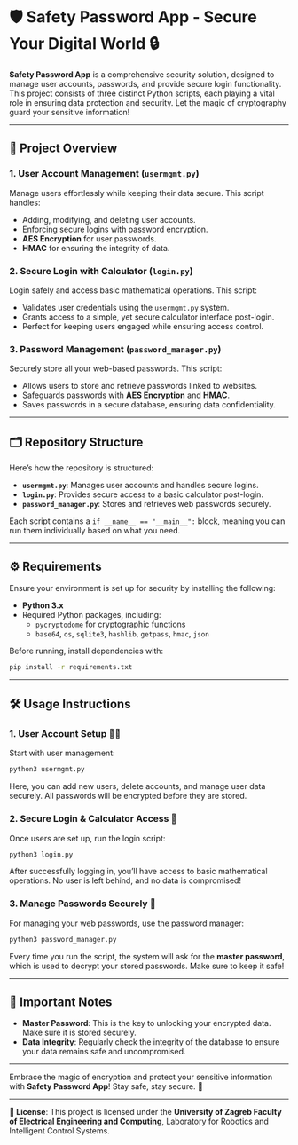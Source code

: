 # 🛡️ Safety Password App - Secure Your Digital World 🔒

**Safety Password App** is a comprehensive security solution, designed to manage user accounts, passwords, and provide secure login functionality. This project consists of three distinct Python scripts, each playing a vital role in ensuring data protection and security. Let the magic of cryptography guard your sensitive information!

---

## 🌟 Project Overview

### 1. **User Account Management (`usermgmt.py`)**
   Manage users effortlessly while keeping their data secure. This script handles:
   - Adding, modifying, and deleting user accounts.
   - Enforcing secure logins with password encryption.
   - **AES Encryption** for user passwords.
   - **HMAC** for ensuring the integrity of data.

### 2. **Secure Login with Calculator (`login.py`)**
   Login safely and access basic mathematical operations. This script:
   - Validates user credentials using the `usermgmt.py` system.
   - Grants access to a simple, yet secure calculator interface post-login.
   - Perfect for keeping users engaged while ensuring access control.

### 3. **Password Management (`password_manager.py`)**
   Securely store all your web-based passwords. This script:
   - Allows users to store and retrieve passwords linked to websites.
   - Safeguards passwords with **AES Encryption** and **HMAC**.
   - Saves passwords in a secure database, ensuring data confidentiality.

---

## 🗂️ Repository Structure

Here’s how the repository is structured:

- **`usermgmt.py`**: Manages user accounts and handles secure logins.
- **`login.py`**: Provides secure access to a basic calculator post-login.
- **`password_manager.py`**: Stores and retrieves web passwords securely.

Each script contains a `if __name__ == "__main__":` block, meaning you can run them individually based on what you need.

---

## ⚙️ Requirements

Ensure your environment is set up for security by installing the following:

- **Python 3.x**
- Required Python packages, including:
  - `pycryptodome` for cryptographic functions
  - `base64`, `os`, `sqlite3`, `hashlib`, `getpass`, `hmac`, `json`

Before running, install dependencies with:
```bash
pip install -r requirements.txt
```

---

## 🛠️ Usage Instructions

### 1. **User Account Setup** 🧑‍💻
   Start with user management:
   ```bash
   python3 usermgmt.py
   ```
   Here, you can add new users, delete accounts, and manage user data securely. All passwords will be encrypted before they are stored.

### 2. **Secure Login & Calculator Access** 🔢
   Once users are set up, run the login script:
   ```bash
   python3 login.py
   ```
   After successfully logging in, you’ll have access to basic mathematical operations. No user is left behind, and no data is compromised!

### 3. **Manage Passwords Securely** 🔑
   For managing your web passwords, use the password manager:
   ```bash
   python3 password_manager.py
   ```
   Every time you run the script, the system will ask for the **master password**, which is used to decrypt your stored passwords. Make sure to keep it safe!

---

## 🔐 Important Notes

- **Master Password**: This is the key to unlocking your encrypted data. Make sure it is stored securely.
- **Data Integrity**: Regularly check the integrity of the database to ensure your data remains safe and uncompromised.

---

Embrace the magic of encryption and protect your sensitive information with **Safety Password App**! Stay safe, stay secure. 🌟

---

**📝 License**: This project is licensed under the **University of Zagreb Faculty of Electrical Engineering and Computing**, Laboratory for Robotics and Intelligent Control Systems.
